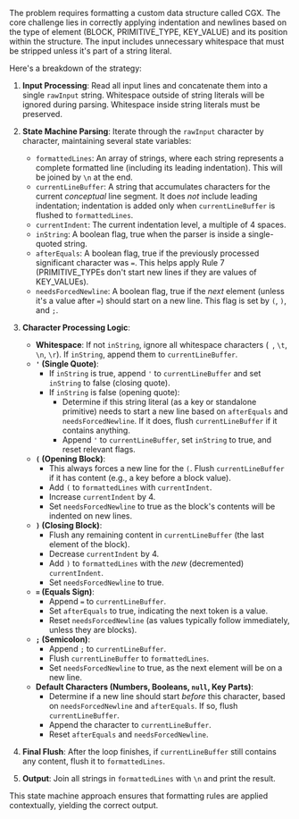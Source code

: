 The problem requires formatting a custom data structure called CGX. The core challenge lies in correctly applying indentation and newlines based on the type of element (BLOCK, PRIMITIVE_TYPE, KEY_VALUE) and its position within the structure. The input includes unnecessary whitespace that must be stripped unless it's part of a string literal.

Here's a breakdown of the strategy:

1.  **Input Processing**: Read all input lines and concatenate them into a single `rawInput` string. Whitespace outside of string literals will be ignored during parsing. Whitespace inside string literals must be preserved.

2.  **State Machine Parsing**: Iterate through the `rawInput` character by character, maintaining several state variables:
    *   `formattedLines`: An array of strings, where each string represents a complete formatted line (including its leading indentation). This will be joined by `\n` at the end.
    *   `currentLineBuffer`: A string that accumulates characters for the current *conceptual* line segment. It does *not* include leading indentation; indentation is added only when `currentLineBuffer` is flushed to `formattedLines`.
    *   `currentIndent`: The current indentation level, a multiple of 4 spaces.
    *   `inString`: A boolean flag, true when the parser is inside a single-quoted string.
    *   `afterEquals`: A boolean flag, true if the previously processed significant character was `=`. This helps apply Rule 7 (PRIMITIVE_TYPEs don't start new lines if they are values of KEY_VALUEs).
    *   `needsForcedNewline`: A boolean flag, true if the *next* element (unless it's a value after `=`) should start on a new line. This flag is set by `(`, `)`, and `;`.

3.  **Character Processing Logic**:

    *   **Whitespace**: If not `inString`, ignore all whitespace characters (` `, `\t`, `\n`, `\r`). If `inString`, append them to `currentLineBuffer`.
    *   **`'` (Single Quote)**:
        *   If `inString` is true, append `'` to `currentLineBuffer` and set `inString` to false (closing quote).
        *   If `inString` is false (opening quote):
            *   Determine if this string literal (as a key or standalone primitive) needs to start a new line based on `afterEquals` and `needsForcedNewline`. If it does, flush `currentLineBuffer` if it contains anything.
            *   Append `'` to `currentLineBuffer`, set `inString` to true, and reset relevant flags.
    *   **`(` (Opening Block)**:
        *   This always forces a new line for the `(`. Flush `currentLineBuffer` if it has content (e.g., a key before a block value).
        *   Add `(` to `formattedLines` with `currentIndent`.
        *   Increase `currentIndent` by 4.
        *   Set `needsForcedNewline` to true as the block's contents will be indented on new lines.
    *   **`)` (Closing Block)**:
        *   Flush any remaining content in `currentLineBuffer` (the last element of the block).
        *   Decrease `currentIndent` by 4.
        *   Add `)` to `formattedLines` with the *new* (decremented) `currentIndent`.
        *   Set `needsForcedNewline` to true.
    *   **`=` (Equals Sign)**:
        *   Append `=` to `currentLineBuffer`.
        *   Set `afterEquals` to true, indicating the next token is a value.
        *   Reset `needsForcedNewline` (as values typically follow immediately, unless they are blocks).
    *   **`;` (Semicolon)**:
        *   Append `;` to `currentLineBuffer`.
        *   Flush `currentLineBuffer` to `formattedLines`.
        *   Set `needsForcedNewline` to true, as the next element will be on a new line.
    *   **Default Characters (Numbers, Booleans, `null`, Key Parts)**:
        *   Determine if a new line should start *before* this character, based on `needsForcedNewline` and `afterEquals`. If so, flush `currentLineBuffer`.
        *   Append the character to `currentLineBuffer`.
        *   Reset `afterEquals` and `needsForcedNewline`.

4.  **Final Flush**: After the loop finishes, if `currentLineBuffer` still contains any content, flush it to `formattedLines`.

5.  **Output**: Join all strings in `formattedLines` with `\n` and print the result.

This state machine approach ensures that formatting rules are applied contextually, yielding the correct output.